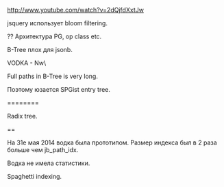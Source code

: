 http://www.youtube.com/watch?v=2dQjfdXxtJw

jsquery использует bloom filtering.

?? Архитектура PG, op class etc.

B-Tree плох для jsonb.



VODKA - Nw\

Full paths in B-Tree is very long.

Поэтому юзается SPGist entry tree.



========

Radix tree.

==

На 31е мая 2014 водка была прототипом. Размер индекса был в 2 раза больше чем jb_path_idx.

Водка не имела статистики.

Spaghetti indexing.
